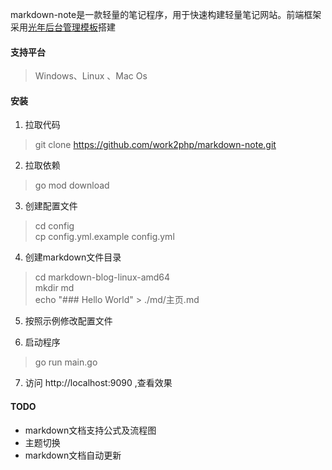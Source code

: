 markdown-note是一款轻量的笔记程序，用于快速构建轻量笔记网站。前端框架采用[光年后台管理模板](http://lyear.itshubao.com/)搭建
#### 支持平台

> Windows、Linux 、Mac Os 

#### 安装

1. 拉取代码

> git clone https://github.com/work2php/markdown-note.git

2. 拉取依赖

> go mod download

3. 创建配置文件

>  cd config   
>  cp config.yml.example config.yml

4. 创建markdown文件目录

> cd markdown-blog-linux-amd64  
> mkdir md   
> echo "### Hello World" > ./md/主页.md

5. 按照示例修改配置文件

6. 启动程序

> go run main.go   

7. 访问 http://localhost:9090 ,查看效果

#### TODO

- markdown文档支持公式及流程图
- 主题切换
- markdown文档自动更新
